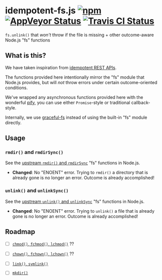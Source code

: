 # idempotent-fs.js [![npm](https://img.shields.io/npm/v/idempotent-fs.svg?maxAge=2592000)](https://www.npmjs.com/package/idempotent-fs) [![AppVeyor Status](https://ci.appveyor.com/api/projects/status/45ddby01g9niu9w8?svg=true&branch=master)](https://ci.appveyor.com/project/jokeyrhyme/idempotent-fs-js) [![Travis CI Status](https://travis-ci.org/jokeyrhyme/idempotent-fs.js.svg?branch=master)](https://travis-ci.org/jokeyrhyme/idempotent-fs.js)

`fs.unlink()` that _won't_ throw if the file is missing + other outcome-aware Node.js "fs" functions


## What is this?

We have taken inspiration from [idempotent REST APIs](http://restcookbook.com/HTTP%20Methods/idempotency/).

The functions provided here intentionally mirror the "fs" module that Node.js provides,
but will _not_ throw errors under certain outcome-oriented conditions.

We've wrapped any asynchronous functions provided here with the wonderful [pify](https://github.com/sindresorhus/pify),
you can use either `Promise`-style or traditional callback-style.

Internally, we use [graceful-fs](https://github.com/isaacs/node-graceful-fs) instead of using the built-in "fs" module directly.


## Usage


### `rmdir()` and `rmdirSync()`

See the [upstream `rmdir()` and `rmdirSync`](https://nodejs.org/dist/latest-v6.x/docs/api/fs.html#fs_fs_rmdir_path_callback) "fs" functions in Node.js.

-   **Changed**: No "ENOENT" error. Trying to `rmdir()` a directory that is already gone is no longer an error. Outcome is already accomplished!


### `unlink()` and `unlinkSync()`

See the [upstream `unlink()` and `unlinkSync`](https://nodejs.org/dist/latest-v6.x/docs/api/fs.html#fs_fs_unlink_path_callback) "fs" functions in Node.js.

-   **Changed**: No "ENOENT" error. Trying to `unlink()` a file that is already gone is no longer an error. Outcome is already accomplished!


## Roadmap

-   [ ] [`chmod()`, `fchmod()`, `lchmod()`](https://nodejs.org/dist/latest-v6.x/docs/api/fs.html#fs_fs_chmod_path_mode_callback) ??

-   [ ] [`chown()`, `fchown()`, `lchown()`](https://nodejs.org/dist/latest-v6.x/docs/api/fs.html#fs_fs_chown_path_uid_gid_callback) ??

-   [ ] [`link()`, `symlink()`](https://nodejs.org/dist/latest-v6.x/docs/api/fs.html#fs_fs_link_srcpath_dstpath_callback)

-   [ ] [`mkdir()`](https://nodejs.org/dist/latest-v6.x/docs/api/fs.html#fs_fs_mkdir_path_mode_callback)
